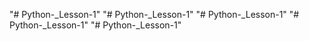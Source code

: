  "# Python-_Lesson-1" 
"# Python-_Lesson-1" 
"# Python-_Lesson-1" 
"# Python-_Lesson-1" 
"# Python-_Lesson-1" 
